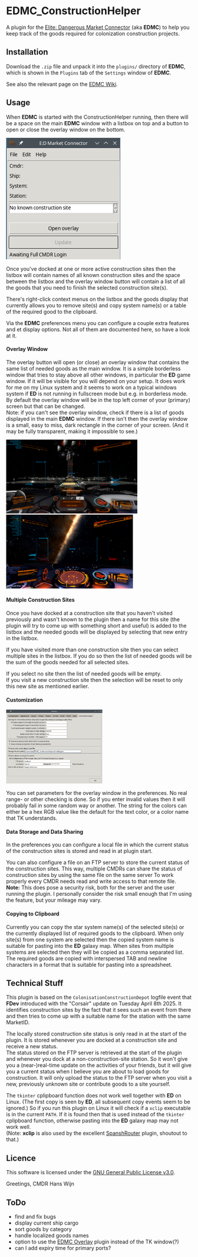# EDMC_ConstructionHelper

A plugin for the [Elite: Dangerous Market Connector](https://github.com/EDCD/EDMarketConnector) (aka **EDMC**) to help you keep track of the goods required for
colonization construction projects.

## Installation

Download the `.zip` file and unpack it into the `plugins/` directory of **EDMC**, which is shown in the `Plugins` tab of the `Settings` window of **EDMC**.

See also the relevant page on the [EDMC Wiki](https://github.com/EDCD/EDMarketConnector/wiki/Plugins).

## Usage
 
When **EDMC** is started with the ConstructionHelper running, then there will be a space on the main **EDMC** window with a listbox on top and a button 
to open or close the overlay window on the bottom. 

![Screenshot of empty EDMC main window](doc/EDMC_Main.png)

Once you've docked at one or more active construction sites then the listbox will contain names of all known construction sites and the space between the 
listbox and the overlay window button will contain a list of all the goods that you need to finish the selected construction site(s).

There's right-click context menus on the listbox and the goods display that currently allows you to remove site(s) and copy system name(s) or a table 
of the required good to the clipboard.

Via the **EDMC** preferences menu you can configure a couple extra features and et display options. Not all of them are documented here, so have a look at it.

#### Overlay Window

The overlay button will open (or close) an overlay window that contains the same list of needed goods as the main window. It is a simple borderless window that
tries to stay above all other windows, in particular the **ED** game window. If it will be visible for you will depend on your setup. It does work for me on my 
Linux system and it seems to work on a typical windows system if **ED** is not running in fullscreen mode but e.g. in borderless mode. 
By default the overlay window will be in the top left corner of your (primary) screen but that can be changed.\
Note: if you can't see the overlay window, check if there is a list of goods displayed in the main **EDMC** window. If there isn't then the overlay window is a 
small, easy to miss, dark rectangle in the corner of your screen. (And it may be fully transparent, making it impossible to see.)

[<picture>
  <img src="https://raw.githubusercontent.com/ahoannon/EDMC_ConstructionHelper/refs/heads/main/doc/Overlay_Linux.png" 
   alt="Screenshot of the overlay window on my Linux where transparency doesn't work" height="200" />
</picture>](https://raw.githubusercontent.com/ahoannon/EDMC_ConstructionHelper/refs/heads/main/doc/Overlay_Linux.png)
[<picture>
  <img src="https://raw.githubusercontent.com/ahoannon/EDMC_ConstructionHelper/refs/heads/main/doc/Overlay_Windows.png" 
   alt="Screenshot of the overlay window on a Windows system with working transparency" height="200" />
</picture>](https://raw.githubusercontent.com/ahoannon/EDMC_ConstructionHelper/refs/heads/main/doc/Overlay_Windows.png)

#### Multiple Construction Sites

Once you have docked at a construction site that you haven't visited previously and wasn't known to the plugin then a name for this site (the plugin will try to come 
up with something short and useful) is added to the listbox and the needed goods will be displayed by selecting that new entry in the listbox.

If you have visited more than one construction site then you can select multiple sites in the listbox. If you do so then the list of needed goods will be 
the sum of the goods needed for all selected sites.

If you select no site then the list of needed goods will be empty.\
If you visit a new construction site then the selection will be reset to only this new site as mentioned earlier.

#### Customization

[<picture>
  <img src="https://raw.githubusercontent.com/ahoannon/EDMC_ConstructionHelper/refs/heads/main/doc/Preferences.png" 
   alt="Screenshot Preferences.png" height="200" />
</picture>](https://raw.githubusercontent.com/ahoannon/EDMC_ConstructionHelper/refs/heads/main/doc/Preferences.png)

You can set parameters for the overlay window in the preferences. No real range- or other checking is done. So if you enter invalid values then it will probably 
fail in some random way or another. The string for the colors can either be a hex RGB value like the default for the text color, or a color name that TK 
understands.

#### Data Storage and Data Sharing

In the preferences you can configure a local file in which the current status of the construction sites is stored and read in at plugin start.

You can also configure a file on an FTP server to store the current status of the construction sites. 
This way, multiple CMDRs can share the status of construction sites by using the same file on the same server
To work properly every CMDR needs read and write access to that remote file.<br>
**Note:** This does pose a security risk, both for the server and the user running the plugin. I personally consider the risk small enough that I'm 
using the feature, but your mileage may vary.

#### Copying to Clipboard

Currently you can copy the star system name(s) of the selected site(s) or the currently displayed list of required goods to the clipboard. When only
site(s) from one system are selected then the copied system name is suitable for pasting into the **ED** galaxy map. When sites from multiple systems
are selected then they will be copied as a comma separated list. The required goods are copied with interspersed TAB and newline characters in a format 
that is suitable for pasting into a spreadsheet.

## Technical Stuff

This plugin is based on the `ColonisationConstructionDepot` logfile event that **FDev** introduced with the "Corsair" update on Tuesday April 8th 2025.
It identifies construction sites by the fact that it sees such an event from there and then tries to come up with a suitable name for the station with the same 
MarketID. 

The locally stored construction site status is only read in at the start of the plugin. It is stored whenever you are docked at a construction site and receive 
a new status.<br>
The status stored on the FTP server is retrieved at the start of the plugin and whenever you dock at a non-construction-site station. So it won't give you
a (near-)real-time update on the activities of your friends, but it will give you a current status when I believe you are about to load goods for construction.
It will only upload the status to the FTP server when you visit a new, previously unknown site or contribute goods to a site yourself.

The `tkinter` cplipboard function does not work well together with **ED** on Linux. (The first copy is seen by **ED**, all subsequent copy events seem to 
be ignored.) So if you run this plugin on Linux it will check if a `xclip` executable is in the current `PATH`. If it is found then that is used instead of 
the `tkinter` cplipboard function, otherwise pasting into the **ED** galaxy map may not work well. <br>
(Note: **xclip** is also used by the excellent [SpanshRouter](https://github.com/norohind/EDMC_SpanshRouter) plugin, shoutout to that.)

## Licence 

This software is licensed under the [GNU General Public License v3.0](https://github.com/ahoannon/EDMC_ConstructionHelper/blob/main/LICENSE). 

Greetings, CMDR Hans Wijn

## ToDo 

- find and fix bugs
- display current ship cargo
- sort goods by category
- handle localized goods names
- option to use the [EDMC Overlay](https://github.com/inorton/EDMCOverlay) plugin instead of the TK window(?)
- can I add expiry time for primary ports?
